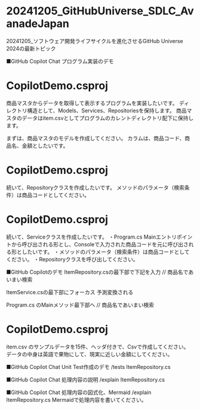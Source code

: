 # 20241205_GitHubUniverse_SDLC_AvanadeJapan
20241205_ソフトウェア開発ライフサイクルを進化させるGitHub Universe 2024の最新トピック

■GitHub Copilot Chat プログラム実装のデモ

# CopilotDemo.csproj
商品マスタからデータを取得して表示するプログラムを実装したいです。
ディレクトリ構造として、Models、Services、Repositoriesを保持します。
商品マスタのデータはitem.csvとしてプログラムのカレントディレクトリ配下に保持します。

まずは、商品マスタのモデルを作成してください。
カラムは、商品コード、商品名、金額としたいです。

# CopilotDemo.csproj
続いて、Repositoryクラスを作成したいです。
メソッドのパラメータ（検索条件）は商品コードとしてください。

# CopilotDemo.csproj
続いて、Serviceクラスを作成したいです。
・Program.cs Mainエントリポイントから呼び出される形とし、Consoleで入力された商品コードを元に呼び出される形としたいです。
・メソッドのパラメータ（検索条件）は商品コードとしてください。
・Repositoryクラスを呼び出してください。


■GitHub Copilotのデモ
ItemRepository.csの最下部で下記を入力
// 商品名であいまい検索

ItemService.csの最下部にフォーカス
予測変換される

Program.cs のMainメソッド最下部へ
// 商品名であいまい検索

# CopilotDemo.csproj
item.csv のサンプルデータを15件、ヘッダ付きで、Csvで作成してください。
データの中身は英語で果物にして、現実に近しい金額にしてください。


■GitHub Copilot Chat Unit Test作成のデモ
/tests ItemRepository.cs

■GitHub Copilot Chat 処理内容の説明
/explain ItemRepository.cs

■GitHub Copilot Chat 処理内容の図式化、Mermaid
/explain ItemRepository.cs Mermaidで処理内容を書いてください。















